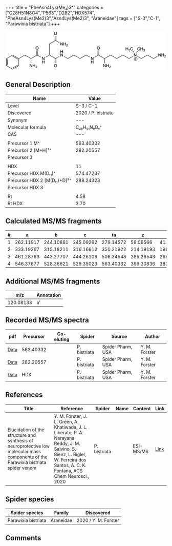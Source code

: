 +++
title = "PheAsn4Lys(Me₂)3⁺"
categories = ["C28H51N8O4","P563","D282","HDX574",
"PheAsn4Lys(Me2)3","Asn4Lys(Me2)3",
"Araneidae"]
tags = ["S-3","C-1",
"Parawixia bistriata"]
+++

![](/img/PheAsn4Lys(Me2)3.png)

## General Description

| Name                       | Value              |
|----------------------------|--------------------|
| Level                      | S-3 / C-1          |
| Discovered                 | 2020 / P. bistriata |
| Synonym                    | ---                |
| Molecular formula          | C₂₈H₅₁N₈O₄⁺                   |
| CAS                        | ---                |
|                            |                    |
| Precursor 1  M⁺         | 563.40332                   |
| Precursor 2 [M+H]²⁺       | 282.20557                   |
| Precursor 3                |                    |
|                            |                    |
| HDX                        | 11                   |
| Precursor HDX    M(D₁₁)⁺   | 574.47237                   |
| Precursor HDX 2 [M(D₁₁)+D]²⁺ | 288.24323                   |
| Precursor HDX 3            |                    |
|                            |                    |
| Rt                         | 4.58                   |
| Rt HDX                     | 3.70                   |

## Calculated MS/MS fragments

| # | a         | b         | c         | ta        | z         | y         | tz        |
|---|-----------|-----------|-----------|-----------|-----------|-----------|-----------|
| 1 | 262.11917 | 244.10861 | 245.09262 | 279.14572 | 58.06566 | 41.03911 | 103.12352 |
| 2 | 333.19267 | 315.18211 | 316.16612 | 350.21922 | 214.19193 | 198.17320 | 231.21848 |
| 3 | 461.28763 | 443.27707 | 444.26108 | 506.34548 | 285.26543 | 269.24670 | 302.29198 |
| 4 | 546.37677 | 528.36621 | 529.35023 | 563.40332 | 399.30836 | 383.28963 | 416.33491 |

## Additional MS/MS fragments

| m/z | Annotation |
|-----|------------|
| 120.08133    | a'           |

## Recorded MS/MS spectra

| pdf                                             | Precursor | Co-eluting | Spider      | Source                       | Author        |
|-------------------------------------------------|-----------|------------|-------------|------------------------------|---------------|
| [Data](/pdf/P-bistriata/563_PheAsn4Lys(Me2)3_Pb.pdf) | 563.40332 |           | P. bistriata | Spider Pharm, USA | Y. M. Forster |
| [Data](/pdf/P-bistriata/563_PheAsn4Lys(Me2)3_Pb_2.pdf) | 282.20557 |           | P. bistriata | Spider Pharm, USA | Y. M. Forster |
| [Data](/pdf/P-bistriata/563_PheAsn4Lys(Me2)3_Pb_HDX.pdf) | HDX |           | P. bistriata | Spider Pharm, USA | Y. M. Forster |


## References

| Title | Reference | Spider | Name | Content | Link |
|-------|-----------|--------|------|---------|------|
| Elucidation of the structure and synthesis of neuroprotective low molecular mass components of the Parawixia bistriata spider venom      | Y. M. Forster, J. L. Green, A. Khatiwada, J. L. Liberato, P. A. Narayana Reddy, J. M. Salvino, S. Bienz, L. Bigler, W. Ferreira dos Santos, A. C. K. Fontana, ACS Chem Neurosci., 2020          | P. bistriata       |      | ESI-MS/MS        | [Link](https://pubs.acs.org/doi/10.1021/acschemneuro.0c00007)     |

## Spider species

| Spider species     | Family     | Discovered           |
|--------------------|------------|----------------------|
| Parawixia bistriata | Araneidae | 2020 / Y. M. Forster |


## Comments
